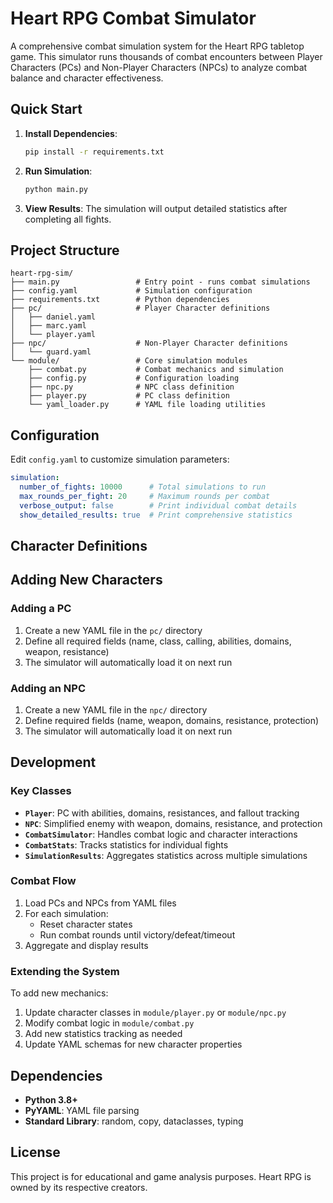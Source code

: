 # Heart RPG Combat Simulator

A comprehensive combat simulation system for the Heart RPG tabletop game. This simulator runs thousands of combat encounters between Player Characters (PCs) and Non-Player Characters (NPCs) to analyze combat balance and character effectiveness.

## Quick Start

1. **Install Dependencies**:
   ```bash
   pip install -r requirements.txt
   ```

2. **Run Simulation**:
   ```bash
   python main.py
   ```

3. **View Results**: The simulation will output detailed statistics after completing all fights.

## Project Structure

```
heart-rpg-sim/
├── main.py                 # Entry point - runs combat simulations
├── config.yaml             # Simulation configuration
├── requirements.txt        # Python dependencies
├── pc/                     # Player Character definitions
│   ├── daniel.yaml
│   ├── marc.yaml
│   └── player.yaml
├── npc/                    # Non-Player Character definitions
│   └── guard.yaml
└── module/                 # Core simulation modules
    ├── combat.py           # Combat mechanics and simulation
    ├── config.py           # Configuration loading
    ├── npc.py              # NPC class definition
    ├── player.py           # PC class definition
    └── yaml_loader.py      # YAML file loading utilities
```

## Configuration

Edit `config.yaml` to customize simulation parameters:

```yaml
simulation:
  number_of_fights: 10000      # Total simulations to run
  max_rounds_per_fight: 20     # Maximum rounds per combat
  verbose_output: false        # Print individual combat details
  show_detailed_results: true  # Print comprehensive statistics
```

## Character Definitions


## Adding New Characters

### Adding a PC
1. Create a new YAML file in the `pc/` directory
2. Define all required fields (name, class, calling, abilities, domains, weapon, resistance)
3. The simulator will automatically load it on next run

### Adding an NPC
1. Create a new YAML file in the `npc/` directory
2. Define required fields (name, weapon, domains, resistance, protection)
3. The simulator will automatically load it on next run

## Development

### Key Classes

- **`Player`**: PC with abilities, domains, resistances, and fallout tracking
- **`NPC`**: Simplified enemy with weapon, domains, resistance, and protection
- **`CombatSimulator`**: Handles combat logic and character interactions
- **`CombatStats`**: Tracks statistics for individual fights
- **`SimulationResults`**: Aggregates statistics across multiple simulations

### Combat Flow

1. Load PCs and NPCs from YAML files
2. For each simulation:
   - Reset character states
   - Run combat rounds until victory/defeat/timeout
3. Aggregate and display results

### Extending the System

To add new mechanics:
1. Update character classes in `module/player.py` or `module/npc.py`
2. Modify combat logic in `module/combat.py`
3. Add new statistics tracking as needed
4. Update YAML schemas for new character properties

## Dependencies

- **Python 3.8+**
- **PyYAML**: YAML file parsing
- **Standard Library**: random, copy, dataclasses, typing

## License

This project is for educational and game analysis purposes. Heart RPG is owned by its respective creators.
